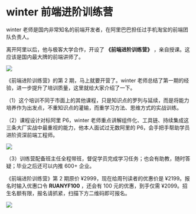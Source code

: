 # winter 前端进阶训练营

winter 老师是国内非常知名的前端开发者，在阿里巴巴担任过手机淘宝的前端团队负责人。

离开阿里以后，他与极客大学合作，开设了 **《前端进阶训练营》** ，亲自授课。这应该是国内最大牌的前端讲师了。

![](https://www.wangbase.com/blogimg/asset/202006/bg2020062211.jpg)

《前端进阶训练营》的第 2 期，马上就要开营了。winter 老师总结了第一期的经验，进一步提升了培训质量，这里就给大家介绍了一下。

（1）这个培训不同于市面上的其他课程，只是知识点的罗列与延续，而是将能力培养作为出发点，不重知识点的灌输，而重学习方法、思维方式的实战训练。

（2）课程设计对标阿里 P6，winter 老师重点讲解组件化、工具链、持续集成这三条大厂实战中最重视的能力，他本人面试过无数阿里的 P6，会手把手帮助学员进阶资深前端工程师。

![](https://www.wangbase.com/blogimg/asset/202006/bg2020062213.jpg) 

（3）训练营配备班主任全程带班，督促学员完成学习任务；也会有助教，随时答疑；毕业之后还可以内推 600+ 企业。

《前端进阶训练营》第 2 期原价 ¥2999，现在给周刊读者的优惠价是 ¥2199。报名时输入优惠口令 **RUANYF100** ，还会有 100 元的优惠，到手仅需 ¥2099。招生名额有限，报名请抓紧，扫描下方二维码即可报名。

![](https://www.wangbase.com/blogimg/asset/202006/bg2020062212.jpg)
